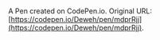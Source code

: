 # 

A Pen created on CodePen.io. Original URL: [https://codepen.io/Deweh/pen/mdprRjj](https://codepen.io/Deweh/pen/mdprRjj).


